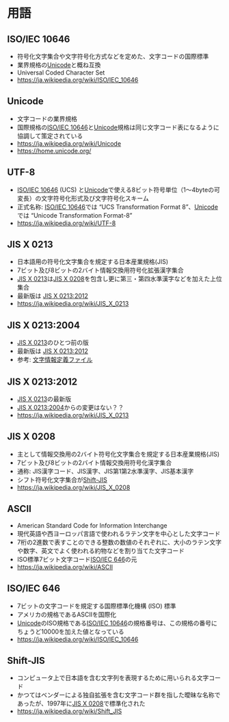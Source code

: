 # 用語

## ISO/IEC 10646

- 符号化文字集合や文字符号化方式などを定めた、文字コードの国際標準
- 業界規格の[Unicode](#Unicode)と概ね互換
- Universal Coded Character Set
- https://ja.wikipedia.org/wiki/ISO/IEC_10646

## Unicode

- 文字コードの業界規格
- 国際規格の[ISO/IEC 10646](#isoiec-10646)と[Unicode](#Unicode)規格は同じ文字コード表になるように協調して策定されている
- https://ja.wikipedia.org/wiki/Unicode
- https://home.unicode.org/

## UTF-8

- [ISO/IEC 10646](#isoiec-10646) (UCS) と[Unicode](#Unicode)で使える8ビット符号単位（1～4byteの可変長）の文字符号化形式及び文字符号化スキーム
- 正式名称: [ISO/IEC 10646](#isoiec-10646)では “UCS Transformation Format 8”、[Unicode](#Unicode)では “Unicode Transformation Format-8”
- https://ja.wikipedia.org/wiki/UTF-8

## JIS X 0213

- 日本語用の符号化文字集合を規定する日本産業規格(JIS)
- 7ビット及び8ビットの2バイト情報交換用符号化拡張漢字集合
- [JIS X 0213](#jis-x-0213)は[JIS X 0208](#jis-x-0208)を包含し更に第三・第四水準漢字などを加えた上位集合
- 最新版は [JIS X 0213:2012](#jis-x-02132012)
- https://ja.wikipedia.org/wiki/JIS_X_0213

## JIS X 0213:2004

- [JIS X 0213](#jis-x-0213)のひとつ前の版
- 最新版は [JIS X 0213:2012](#jis-x-02132012)
- 参考: [文字情報定義ファイル](https://github.com/code4fukui/CharacterInformation)

## JIS X 0213:2012

- [JIS X 0213](#jis-x-0213)の最新版
- [JIS X 0213:2004](#jis-x-02132004)からの変更はない？？
- https://ja.wikipedia.org/wiki/JIS_X_0213

## JIS X 0208

- 主として情報交換用の2バイト符号化文字集合を規定する日本産業規格(JIS)
- 7ビット及び8ビットの2バイト情報交換用符号化漢字集合
- 通称: JIS漢字コード、JIS漢字、JIS第1第2水準漢字、JIS基本漢字
- シフト符号化文字集合が[Shift-JIS](#shift-jis)
- https://ja.wikipedia.org/wiki/JIS_X_0208

## ASCII

- American Standard Code for Information Interchange
- 現代英語や西ヨーロッパ言語で使われるラテン文字を中心とした文字コード
- 7桁の2進数で表すことのできる整数の数値のそれぞれに、大小のラテン文字や数字、英文でよく使われる約物などを割り当てた文字コード
- ISO標準7ビット文字コード[ISO/IEC 646](#isoiec-646)の元
- https://ja.wikipedia.org/wiki/ASCII

## ISO/IEC 646

- 7ビットの文字コードを規定する国際標準化機構 (ISO) 標準
- アメリカの規格であるASCIIを国際化
- [Unicode](#Unicode)のISO規格である[ISO/IEC 10646](#isoiec-10646)の規格番号は、この規格の番号にちょうど10000を加えた値となっている
- https://ja.wikipedia.org/wiki/ISO/IEC_10646

## Shift-JIS

- コンピュータ上で日本語を含む文字列を表現するために用いられる文字コード
- かつてはベンダーによる独自拡張を含む文字コード群を指した曖昧な名称であったが、1997年に[JIS X 0208](#jis-x-0208)で標準化された
- https://ja.wikipedia.org/wiki/Shift_JIS
